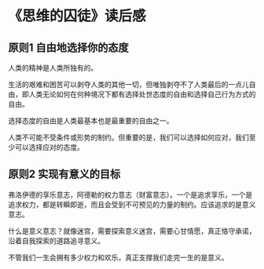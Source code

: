 # 《思维的囚徒》读后感

## 原则1 自由地选择你的态度

人类的精神是人类所独有的。

生活的艰难和困苦可以剥夺人类的其他一切，但唯独剥夺不了人类最后的一点儿自由，即人类无论如何在何种境况下都有选择处世态度的自由和选择自己行为方式的自由。

选择态度的自由是人类最基本也是最重要的自由之一。

人类不可能不受条件或形势的制约。但重要的是，我们可以选择如何应对，我们至少可以选择应对的态度。



## 原则2 实现有意义的目标

弗洛伊德的享乐意志，阿德勒的权力意志（财富意志）。一个是追求享乐，一个是追求权力，都是转瞬即逝，而且会受到不可预见的力量的制约。应该追求的是意义意志。

什么是意义意志？就像迷宫，需要探索意义迷宫，需要心甘情愿，真正恪守承诺，沿着自我探索的道路追寻意义。

不管我们一生会拥有多少权力和欢乐，真正支撑我们走完一生的是意义。

